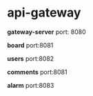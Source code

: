 # api-gateway


**gateway-server**
port: 8080

**board**
port:8081

**users**
port:8082

**comments**
port:8081

**alarm**
port:8083
